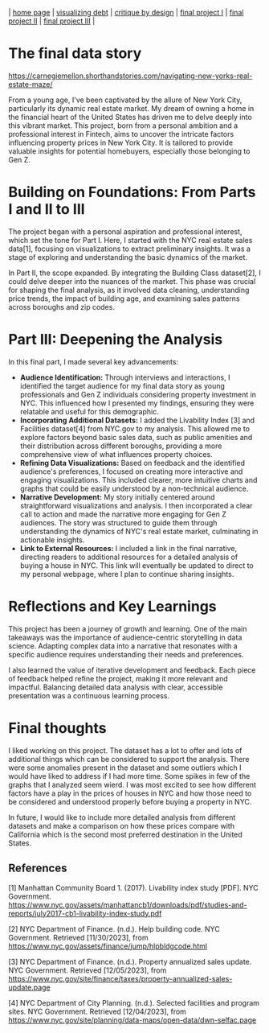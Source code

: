| [home page](https://cmustudent.github.io/tswd-portfolio-templates/) | [visualizing debt](visualizing-government-debt) | [critique by design](critique-by-design) | [final project I](final-project-part-one) | [final project II](final-project-part-two) | [final project III](final-project-part-three) |

# The final data story
https://carnegiemellon.shorthandstories.com/navigating-new-yorks-real-estate-maze/ 

From a young age, I've been captivated by the allure of New York City, particularly its dynamic real estate market. My dream of owning a home in the financial heart of the United States has driven me to delve deeply into this vibrant market. This project, born from a personal ambition and a professional interest in Fintech, aims to uncover the intricate factors influencing property prices in New York City. It is tailored to provide valuable insights for potential homebuyers, especially those belonging to Gen Z.

# Building on Foundations: From Parts I and II to III

The project began with a personal aspiration and professional interest, which set the tone for Part I. Here, I started with the NYC real estate sales data[1], focusing on visualizations to extract preliminary insights. It was a stage of exploring and understanding the basic dynamics of the market.

In Part II, the scope expanded. By integrating the Building Class dataset[2], I could delve deeper into the nuances of the market. This phase was crucial for shaping the final analysis, as it involved data cleaning, understanding price trends, the impact of building age, and examining sales patterns across boroughs and zip codes.

# Part III: Deepening the Analysis

In this final part, I made several key advancements:

- **Audience Identification:** Through interviews and interactions, I identified the target audience for my final data story as young professionals and Gen Z individuals considering property investment in NYC. This influenced how I presented my findings, ensuring they were relatable and useful for this demographic.
- **Incorporating Additional Datasets:** I added the Livability Index [3] and Facilities dataset[4] from NYC.gov to my analysis. This allowed me to explore factors beyond basic sales data, such as public amenities and their distribution across different boroughs, providing a more comprehensive view of what influences property choices.
- **Refining Data Visualizations:** Based on feedback and the identified audience's preferences, I focused on creating more interactive and engaging visualizations. This included clearer, more intuitive charts and graphs that could be easily understood by a non-technical audience.
- **Narrative Development:** My story initially centered around straightforward visualizations and analysis. I then incorporated a clear call to action and made the narrative more engaging for Gen Z audiences. The story was structured to guide them through understanding the dynamics of NYC's real estate market, culminating in actionable insights.
- **Link to External Resources:** I included a link in the final narrative, directing readers to additional resources for a detailed analysis of buying a house in NYC. This link will eventually be updated to direct to my personal webpage, where I plan to continue sharing insights.

# Reflections and Key Learnings
This project has been a journey of growth and learning. One of the main takeaways was the importance of audience-centric storytelling in data science. Adapting complex data into a narrative that resonates with a specific audience requires understanding their needs and preferences.

I also learned the value of iterative development and feedback. Each piece of feedback helped refine the project, making it more relevant and impactful. Balancing detailed data analysis with clear, accessible presentation was a continuous learning process.

# Final thoughts
I liked working on this project. The dataset has a lot to offer and lots of additional things which can be considered to support the analysis. There were some anomalies present in the dataset and some outliers which I would have liked to address if I had more time. Some spikes in few of the graphs that I analyzed seem wierd. I was most excited to see how different factors have a play in the prices of houses in NYC and how those need to be considered and understood properly before buying a property in NYC. 

In future, I would like to include more detailed analysis from different datasets and make a comparison on how these prices compare with California which is the second most preferred destination in the United States.

## References
[1] Manhattan Community Board 1. (2017). Livability index study [PDF]. NYC Government. https://www.nyc.gov/assets/manhattancb1/downloads/pdf/studies-and-reports/july2017-cb1-livability-index-study.pdf

[2] NYC Department of Finance. (n.d.). Help building code. NYC Government. Retrieved [11/30/2023], from https://www.nyc.gov/assets/finance/jump/hlpbldgcode.html 

[3] NYC Department of Finance. (n.d.). Property annualized sales update. NYC Government. Retrieved [12/05/2023], from https://www.nyc.gov/site/finance/taxes/property-annualized-sales-update.page 


[4] NYC Department of City Planning. (n.d.). Selected facilities and program sites. NYC Government. Retrieved [12/04/2023], from https://www.nyc.gov/site/planning/data-maps/open-data/dwn-selfac.page

